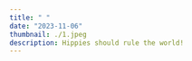 ```yaml
---
title: " "
date: "2023-11-06"
thumbnail: ./1.jpeg
description: Hippies should rule the world!
---
```

